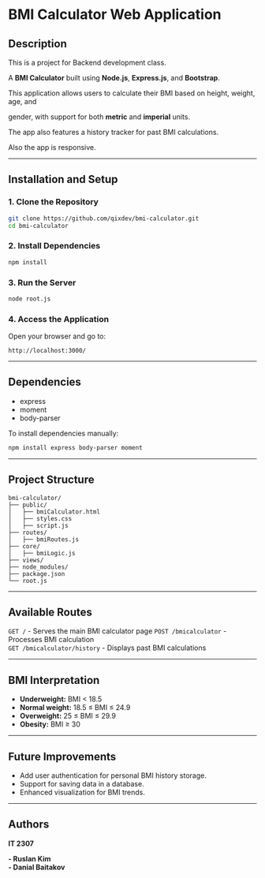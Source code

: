 # **BMI Calculator Web Application**

## **Description**  
This is a project for Backend development class.

A **BMI Calculator** built using **Node.js**, **Express.js**, and **Bootstrap**. 

This application allows users to calculate their BMI based on height, weight, age, and 

gender, with support for both **metric** and **imperial** units.

The app also features a history tracker for past BMI calculations.

Also the app is responsive.

---

## **Installation and Setup**

### **1. Clone the Repository**  
```bash
git clone https://github.com/qixdev/bmi-calculator.git
cd bmi-calculator
```

### **2. Install Dependencies**  
```bash
npm install
```

### **3. Run the Server**  
```bash
node root.js
```

### **4. Access the Application**  
Open your browser and go to:  
```
http://localhost:3000/
```

---

## **Dependencies**
- express
- moment
- body-parser

To install dependencies manually:  
```bash
npm install express body-parser moment
```

---

## **Project Structure**

```plaintext
bmi-calculator/
├── public/             
│   ├── bmiCalculator.html
│   ├── styles.css
│   ├── script.js
├── routes/              
│   ├── bmiRoutes.js
├── core/               
│   ├── bmiLogic.js
├── views/               
├── node_modules/      
├── package.json        
└── root.js             
```

---

## **Available Routes**

`GET /` - Serves the main BMI calculator page 
`POST /bmicalculator` - Processes BMI calculation        
`GET /bmicalculator/history` - Displays past BMI calculations

---

## **BMI Interpretation**

- **Underweight:** BMI < 18.5  
- **Normal weight:** 18.5 ≤ BMI ≤ 24.9  
- **Overweight:** 25 ≤ BMI ≤ 29.9  
- **Obesity:** BMI ≥ 30  

---

## **Future Improvements**

- Add user authentication for personal BMI history storage.  
- Support for saving data in a database.  
- Enhanced visualization for BMI trends.

---

## **Authors**

**IT 2307**

**- Ruslan Kim**  
**- Danial Baitakov**  


